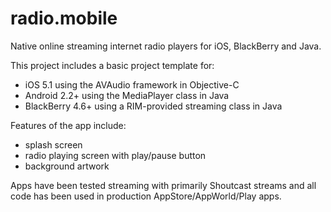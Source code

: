radio.mobile
============

Native online streaming internet radio players for iOS, BlackBerry and Java.

This project includes a basic project template for:
* iOS 5.1 using the AVAudio framework in Objective-C
* Android 2.2+ using the MediaPlayer class in Java
* BlackBerry 4.6+ using a RIM-provided streaming class in Java

Features of the app include:
* splash screen
* radio playing screen with play/pause button
* background artwork

Apps have been tested streaming with primarily Shoutcast streams and all code has been used in production AppStore/AppWorld/Play apps.
